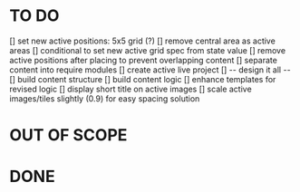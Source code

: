 # TO DO
[]	set new active positions: 5x5 grid (?)
[]	remove central area as active areas
[]	conditional to set new active grid spec from state value
[]	remove active positions after placing to prevent overlapping content
[]	separate content into require modules
[]	create active live project
[]	-- design it all --
[]	build content structure
[]	build content logic
[]	enhance templates for revised logic
[]	display short title on active images
[]	scale active images/tiles slightly (0.9) for easy spacing solution




# OUT OF SCOPE



# DONE